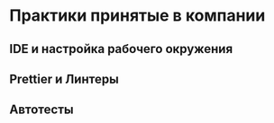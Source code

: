 # Практики принятые в компании

## IDE и настройка рабочего окружения

## Prettier и Линтеры 

## Автотесты